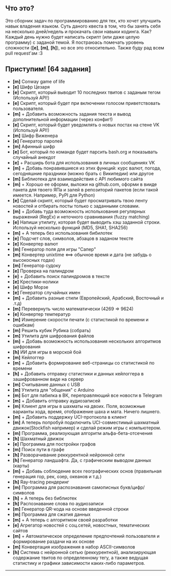 ## **Что это?**

Это сборник задач по программированию для тех, кто хочет улучшить навык владения языком. Суть даного квеста в том, что бы занять себя на несколько дней/недель и прокачать свои навыки кодинга. Как? Каждый день нужно будет написать скрипт (или даже целую программу) с заданой темой. Я постраюась помечать уровень сложности (**[e]**, **[m]**, **[h]**), но все это относительно. Также буду рад всем pull request'ам :3


## Приступим! [64 задания]
* **[m]** Conway game of life 
* **[e]** Шифр Цезаря
* **[e]** Скрипт, который выводит 10 последних твитов с заданым тегом (Используй API!)
* **[e]** Скрипт, который будет при включении голосом приветствовать пользователя. 
* **[m]** \+ Добавить возможность задания текста и вывод дополнительной информации (через конфиг!)
* **[e]** Скрипт, который будет уведомлять о новых постах на стене VK (Используй API!)
* **[m]** Шифр Виженера
* **[e]** Генератор паролей
* **[m]** Афинный шифр
* **[e]** Бот, который по команде будет парсить bash.org и показывать случайный анекдот
* **[e]** \+ Расширь бота для использования в личных сообщениях VK
* **[m]** \+ Добавь понравившиеся из этих функций: курс валют, погода, сегодняшние праздники (можно брать с Википедии) или другое
* **[m]** Библиотека для взаимодействия с API любимого сайта
* **[m]** \+ Хорошо ее оформи, выложи на github.com, оформи в вииде пакета для твоего ЯПа и залей в репозиторий пакетов (если такой имеется. Например, PyPI для Python)
* **[e]** Сделай скрипт, который будет просматривать твою ленту новостей и отбирать посты только с заданными словами. 
* **[m]** \+ Добавь туда возможность испольхования регулярных выражений (RegEx) и неточного сравнивания (fuzzy matching)
* **[e]** Напиши утилиту, которая будет выводить хэш заданной строки. Используй несколько функций (MD5, SHA1, SHA256)
* **[m]** \+ А теперь без использования бибилотек
* **[e]** Подсчет слов, символов, абзацов в заданом тексте
* **[e]** Конвертер валют 
* **[m]** Генератор поля для игры "Сапер"
* **[m]** Конвертер unixtime <==> обычное время и дата (не забудь о высокосных годах)
* **[m]** Генератор судоку
* **[e]** Проверка на палиндром
* **[e]** \+ Добавить поиск палиндромов в тексте
* **[e]** Крестики-нолики
* **[e]** Шифр Морзе
* **[e]** Генератор случайных имен
* **[m]** \+ Добавить разные стили (Европейский, Арабский, Восточный и .т.д)
* **[m]** Перевернуть число математически (4269 => 9624)
* **[e]** Конвертер температур
* **[m]** Измерение скорости печати (с статистикой по времени и ошибкам)
* **[m]** Решить кубик Рубика (собрать)
* **[m]** Утилита для шифрования файлов
* **[m]** \+ Добавь возможность использования нескольких алгоритмов шифрования
* **[h]** ИИ для игры в морской бой
* **[m]** Кейлоггер
* **[m]** \+ Добавить формирование веб-страницы со статистикой по времени
* **[h]** \+ Добавить отправку статистики и данных кейлоггера в зашифрованном виде на сервер
* **[m]** Считывание данных с USB
* **[m]** Утилита для "общения" с Arduino
* **[m]** Бот для пабилка в ВК, переправляющий все новости в Telegram
* **[m]** \+ Добавить отправку аудиозаписей
* **[m]** Клиент для игры в шахматы на двоих. Поля, возможные варианты хода, время, отображение шаха и мата. Ничего лишнего.
* **[m]** \+ Добавить поддержку UCI-протокола в клиент
* **[m]** А теперь попробуй подключить UCI-совместимый шахматный движок(Stockfish например) и сделай режим игры с компьютером.
* **[m]** Программа, реализующая алгоритм альфа-бета-отсечения
* **[h]** Шахматный движок
* **[e]** Программа для постройки графов
* **[m]** Поиск пути в графе
* **[h]** Разворачивание реккурентной нейронной сети
* **[h]** Генератор ландшафта. Да, с графическим выводом данных (карты)
* **[m]** \+ Добавь соблюдение всех географических основ (правильная генерация гор, рек, озер, океанов и т.д.)
* **[h]** Ray-tracing рендеринг
* **[m]** Программа для распознавания самописных букв/цифр/символов
* **[h]** \+ А теперь без библиотек
* **[h]** Распознавание слова по аудиозаписи
* **[m]** Генератор QR-кода на основе введенной строки
* **[m]** Программа для сжатия данных
* **[m]** \+ А теперь с алгоритмом своей разработки
* **[e]** Агрегатор новостей с соц.сетей, новостных, тематических сайтов
* **[m]** \+ Автоматическое определение предпочтений пользователя и формирование раздачи на их основе
* **[m]** Конвертация изображения в набор ASCII-символов
* **[h]** Система с нейронной сетью (реккурентной), анализирующая содержание твитов по определенному тегу, а также ведущая статистику и графики зависимости каких-либо параметров.

---
